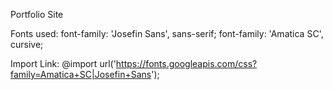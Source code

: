 Portfolio Site

Fonts used:
font-family: 'Josefin Sans', sans-serif;
font-family: 'Amatica SC', cursive;

Import Link:
@import url('https://fonts.googleapis.com/css?family=Amatica+SC|Josefin+Sans');

